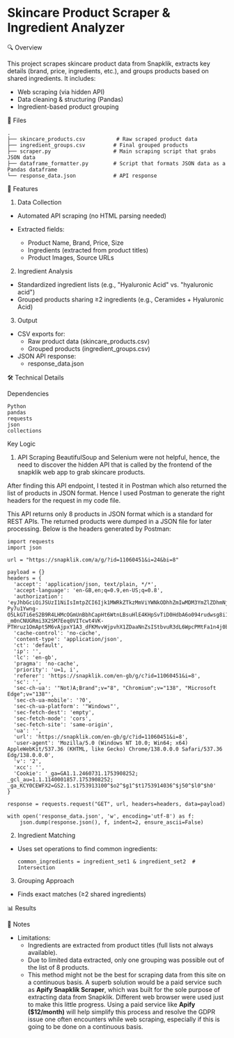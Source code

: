 # Skincare Product Scraper & Ingredient Analyzer

🔍 Overview

This project scrapes skincare product data from Snapklik, extracts key details (brand, price, ingredients, etc.), and groups products based on shared ingredients. It includes:

- Web scraping (via hidden API)
- Data cleaning & structuring (Pandas)
- Ingredient-based product grouping

📂 Files
```
.
├── skincare_products.csv          # Raw scraped product data
├── ingredient_groups.csv         # Final grouped products
├── scraper.py                    # Main scraping script that grabs JSON data
├── dataframe_formatter.py        # Script that formats JSON data as a Pandas dataframe
└── response_data.json            # API response
```

🚀 Features

1. Data Collection
- Automated API scraping (no HTML parsing needed)

- Extracted fields:
  - Product Name, Brand, Price, Size
  - Ingredients (extracted from product titles)
  - Product Images, Source URLs

2. Ingredient Analysis
- Standardized ingredient lists (e.g., "Hyaluronic Acid" vs. "hyaluronic acid")
- Grouped products sharing ≥2 ingredients (e.g., Ceramides + Hyaluronic Acid)

3. Output
- CSV exports for:
  - Raw product data (skincare_products.csv)
  - Grouped products (ingredient_groups.csv)
- JSON API response:
  - response_data.json

🛠️ Technical Details

Dependencies
```
Python
pandas
requests
json
collections
```

Key Logic

1. API Scraping
BeautifulSoup and Selenium were not helpful, hence, the need to discover the hidden API that is called by the frontend of the snapklik web app to grab skincare products.

After finding this API endpoint, I tested it in Postman which also returned the list of products in JSON format. Hence I used Postman to generate the right headers for the request in my code file.

This API returns only 8 products in JSON format which is a standard for REST APIs. The returned products were dumped in a JSON file for later processing. Below is the headers generated by Postman:
```
import requests
import json

url = "https://snapklik.com/a/g/?id=11060451&i=24&bi=8"

payload = {}
headers = {
  'accept': 'application/json, text/plain, */*',
  'accept-language': 'en-GB,en;q=0.9,en-US;q=0.8',
  'authorization': 'eyJhbGciOiJSUzI1NiIsImtpZCI6Ijk1MWRkZTkzMmViYWNkODhhZmIwMDM3YmZlZDhmNjJiMDdmMDg2NmIiLCJ0eXAiOiJKV1QifQ.eyJwcm92aWRlcl9pZCI6ImFub255bW91cyIsImlzcyI6Imh0dHBzOi8vc2VjdXJldG9rZW4uZ29vZ2xlLmNvbS9zbmFwa2xpa3N0b3JlIiwiYXVkIjoic25hcGtsaWtzdG9yZSIsImF1dGhfdGltZSI6MTc1MzkwNzE4MSwidXNlcl9pZCI6ImhKNmhOWm1oNldPRExTR3d1RTRFWWU1eTFuZTIiLCJzdWIiOiJoSjZoTlptaDZXT0RMU0d3dUU0RVllNXkxbmUyIiwiaWF0IjoxNzUzOTEzMTQ5LCJleHAiOjE3NTM5MTY3NDksImZpcmViYXNlIjp7ImlkZW50aXRpZXMiOnt9LCJzaWduX2luX3Byb3ZpZGVyIjoiYW5vbnltb3VzIn19.imRwS5IXPIVYkj2JDsgn7z59BNcXYAgItyt-Py7u1Ywng-O5LkGTi6eS2B9R4LHMcOGmUnBbhCapHt6WtnLBsuHlE4KHpSvTiD0HdbA6o094rudwsg8i15reUxTCW-_m0nCNUGRmi3X2SM7Eeq0VITcwt4VK-PTHruz1OmApt5M6vAjpxY1A3_dFKMvvWjpvhX1ZDaaNnZsIStbvuR3dL6WpcPMtFa1n4j0bYvH2ld_vZ8mdxb6yLLfKG7lRd2GsGp1IYoprIck8z398OqoMQpROOkq5citN6lhjBuI6YbWX6216fMCP5FABPhlP0gTaiQNZIZ5qqVKcCkSNJZ3tHg',
  'cache-control': 'no-cache',
  'content-type': 'application/json',
  'ct': 'default',
  'ip': '',
  'lc': 'en-gb',
  'pragma': 'no-cache',
  'priority': 'u=1, i',
  'referer': 'https://snapklik.com/en-gb/g/c?id=11060451&i=8',
  'sc': '',
  'sec-ch-ua': '"Not)A;Brand";v="8", "Chromium";v="138", "Microsoft Edge";v="138"',
  'sec-ch-ua-mobile': '?0',
  'sec-ch-ua-platform': '"Windows"',
  'sec-fetch-dest': 'empty',
  'sec-fetch-mode': 'cors',
  'sec-fetch-site': 'same-origin',
  'ua': '',
  'url': 'https://snapklik.com/en-gb/g/c?id=11060451&i=8',
  'user-agent': 'Mozilla/5.0 (Windows NT 10.0; Win64; x64) AppleWebKit/537.36 (KHTML, like Gecko) Chrome/138.0.0.0 Safari/537.36 Edg/138.0.0.0',
  'v': '2',
  'xcc': '',
  'Cookie': '_ga=GA1.1.2460731.1753908252; _gcl_au=1.1.1140001857.1753908252; _ga_KCY0CEWFX2=GS2.1.s1753913100^$o2^$g1^$t1753914036^$j50^$l0^$h0'
}

response = requests.request("GET", url, headers=headers, data=payload)

with open('response_data.json', 'w', encoding='utf-8') as f:
    json.dump(response.json(), f, indent=2, ensure_ascii=False)
```

2. Ingredient Matching
- Uses set operations to find common ingredients:
  ```
  common_ingredients = ingredient_set1 & ingredient_set2  # Intersection
  ```

3. Grouping Approach
- Finds exact matches (≥2 shared ingredients)

📊 Results


📝 Notes
- Limitations:
  - Ingredients are extracted from product titles (full lists not always available).
  - Due to limited data extracted, only one grouping was possible out of the list of 8 products.
  - This method might not be the best for scraping data from this site on a continuous basis. A superb solution would be a paid service such as **Apify Snapklik Scraper**, which was built for the sole purpose of extracting data from Snapklik. Different web browser were used just to make this little progress. Using a paid service like **Apify ($12/month)** will help simplify this process and resolve the GDPR issue one often encounters while web scraping, especially if this is going to be done on a continuous basis.
